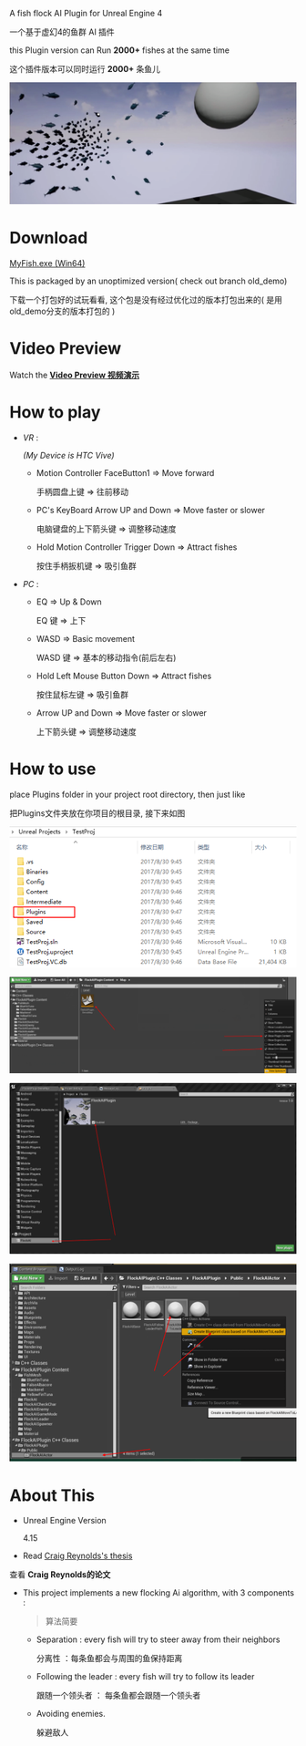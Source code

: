 A fish flock AI Plugin for Unreal Engine 4

一个基于虚幻4的鱼群 AI 插件

this Plugin version can Run **2000+** fishes at the same time

这个插件版本可以同时运行 **2000+** 条鱼儿


![OldDemoScreenshot.png](./image/OldDemoScreenshot.png)



# Download

[MyFish.exe (Win64)](https://pan.baidu.com/s/1ghnKNjt)

This is packaged by an unoptimized version( check out  branch old_demo)

下载一个打包好的试玩看看, 这个包是没有经过优化过的版本打包出来的( 是用old_demo分支的版本打包的 )


# Video Preview 

Watch the [**Video Preview 视频演示**](http://v.youku.com/v_show/id_XMTc2NTM4MjkyMA==.html)


# How to play

- *VR* : 

	*(My Device is HTC Vive)*

	* Motion Controller FaceButton1 => Move forward

	 	手柄圆盘上键                  => 往前移动

	* PC's KeyBoard Arrow UP and Down    => Move faster or slower

	 	电脑键盘的上下箭头键          =>  调整移动速度

	* Hold Motion Controller Trigger Down     => Attract fishes

	 	按住手柄扳机键                    => 吸引鱼群

- *PC* :

	* EQ        =>  Up & Down

	 	EQ  键     =>  上下 

	* WASD         =>  Basic movement 

	 	WASD 键     =>  基本的移动指令(前后左右) 

	* Hold Left Mouse Button Down  =>  Attract fishes

	 	按住鼠标左键           =>  吸引鱼群

	* Arrow UP and Down  =>  Move faster or slower

	 	上下箭头键         =>  调整移动速度




# How to use

place Plugins folder in your project root directory, then just like

把Plugins文件夹放在你项目的根目录, 接下来如图

![HowToUse1](./image/HowToUse1.png)

![HowToUse2](./image/HowToUse2.png)

![HowToUse3](./image/HowToUse3.png)

![HowToUse4](./image/HowToUse4.png)

# About This 


* Unreal Engine Version

	4.15

* Read [Craig Reynolds's thesis](http://www.red3d.com/cwr/boids/)  

查看 **Craig Reynolds的论文**

* This project implements a new flocking Ai algorithm, with 3 components : 

	> 算法简要

	* Separation : every fish will try to steer away from their neighbors 

		分离性 ：每条鱼都会与周围的鱼保持距离 

	* Following the leader : every fish will try to follow its leader

		跟随一个领头者 ： 每条鱼都会跟随一个领头者

	* Avoiding enemies.

		躲避敌人

